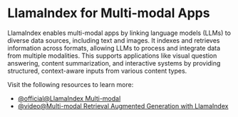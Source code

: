 # LlamaIndex for Multi-modal Apps

LlamaIndex enables multi-modal apps by linking language models (LLMs) to diverse data sources, including text and images. It indexes and retrieves information across formats, allowing LLMs to process and integrate data from multiple modalities. This supports applications like visual question answering, content summarization, and interactive systems by providing structured, context-aware inputs from various content types.

Visit the following resources to learn more:

- [@official@LlamaIndex Multi-modal](https://docs.llamaindex.ai/en/stable/use_cases/multimodal/)
- [@video@Multi-modal Retrieval Augmented Generation with LlamaIndex](https://www.youtube.com/watch?v=35RlrrgYDyU)